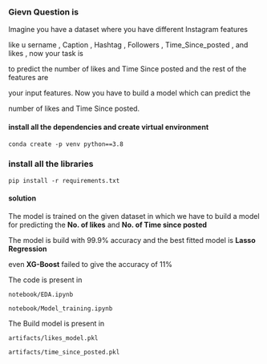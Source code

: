 ### Gievn Question is

Imagine you have a dataset where you have different Instagram features

like u sername , Caption , Hashtag , Followers , Time_Since_posted , and likes , now your task is

to predict the number of likes and Time Since posted and the rest of the features are

your input features. Now you have to build a model which can predict the

number of likes and Time Since posted.


#### install all the dependencies and create virtual environment
`
conda create -p venv python==3.8
`

### install all the libraries 

`
pip install -r requirements.txt
`

#### solution 

The model is trained on the given dataset in which we have to build a model for predicting the **No. of likes**
and **No. of Time since posted**

The model is build with 99.9% accuracy and the best fitted model is **Lasso Regression**

even **XG-Boost** failed to give the accuracy of 11%

The code is present in

```
notebook/EDA.ipynb

notebook/Model_training.ipynb
```

The Build model is present in 
```
artifacts/likes_model.pkl

artifacts/time_since_posted.pkl
```